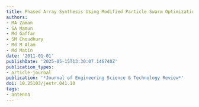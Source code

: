 ```yaml
---
title: Phased Array Synthesis Using Modified Particle Swarm Optimization
authors:
- MA Zaman
- SA Mamun
- Md Gaffar
- SM Choudhury
- Md M Alam
- Md Matin
date: '2011-01-01'
publishDate: '2025-05-15T13:30:07.146740Z'
publication_types:
- article-journal
publication: '*Journal of Engineering Science & Technology Review*'
doi: 10.25103/jestr.041.10
tags:
- antenna
---
```

